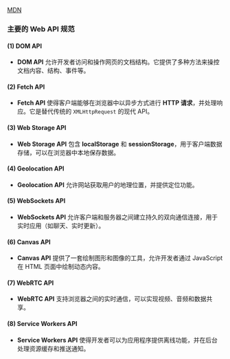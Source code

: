 [MDN](https://developer.mozilla.org/zh-CN/docs/Web/API)


### **主要的 Web API 规范**

#### **(1) DOM API**

- **DOM API** 允许开发者访问和操作网页的文档结构。它提供了多种方法来操控文档内容、结构、事件等。

#### **(2) Fetch API**

- **Fetch API** 使得客户端能够在浏览器中以异步方式进行 **HTTP 请求**，并处理响应。它是替代传统的 `XMLHttpRequest` 的现代 API。

#### **(3) Web Storage API**

- **Web Storage API** 包含 **localStorage** 和 **sessionStorage**，用于客户端数据存储，可以在浏览器中本地保存数据。

#### **(4) Geolocation API**

- **Geolocation API** 允许网站获取用户的地理位置，并提供定位功能。

#### **(5) WebSockets API**

- **WebSockets API** 允许客户端和服务器之间建立持久的双向通信连接，用于实时应用（如聊天、实时更新）。

#### **(6) Canvas API**

- **Canvas API** 提供了一套绘制图形和图像的工具，允许开发者通过 JavaScript 在 HTML 页面中绘制动态内容。

#### **(7) WebRTC API**

- **WebRTC API** 支持浏览器之间的实时通信，可以实现视频、音频和数据共享。

#### **(8) Service Workers API**

- **Service Workers API** 使得开发者可以为应用程序提供离线功能，并在后台处理资源缓存和推送通知。